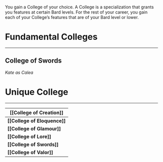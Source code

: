 You gain a College of your choice. A College is a specialization that grants you features at certain Bard levels. For the rest of your career, you gain each of your College’s features that are of your Bard level or lower.
# Fundamental Colleges
---
## College of Swords
_Kate as Calea_

# Unique College
---

| **[[College of Creation]]**  |
| ------------------------ |
| **[[College of Eloquence]]** |
| **[[College of Glamour]]**   |
| **[[College of Lore]]**      |
| **[[College of Swords]]**    |
| **[[College of Valor]]**     |
